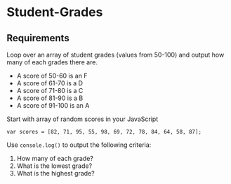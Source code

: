 # Student-Grades

## Requirements

Loop over an array of student grades (values from 50-100) and output how many of each grades there are.

+ A score of 50-60 is an F
+ A score of 61-70 is a D
+ A score of 71-80 is a C
+ A score of 81-90 is a B
+ A score of 91-100 is an A

Start with array of random scores in your JavaScript

```
var scores = [82, 71, 95, 55, 98, 69, 72, 78, 84, 64, 58, 87];
```

Use ```console.log()``` to output the following criteria:

1.  How many of each grade?
2.  What is the lowest grade?
3.  What is the highest grade?
